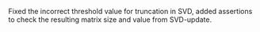Fixed the incorrect threshold value for truncation in SVD, added assertions to check the resulting matrix size and value from SVD-update.
